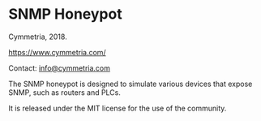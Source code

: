 # SNMP Honeypot

Cymmetria, 2018.

https://www.cymmetria.com/

Contact: info@cymmetria.com

The SNMP honeypot is designed to simulate various devices that expose SNMP, such as routers and PLCs.

It is released under the MIT license for the use of the community.